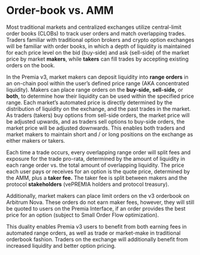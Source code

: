 # Order-book vs. AMM

Most traditional markets and centralized exchanges utilize central-limit order books (CLOBs) to track user orders and match overlapping trades. Traders familiar with traditional option brokers and crypto option exchanges will be familiar with order books, in which a depth of liquidity is maintained for each price level on the bid (buy-side) and ask (sell-side) of the market price by market **makers**, while **takers** can fill trades by accepting existing orders on the book.

In the Premia v3, market makers can deposit liquidity into **range orders** in an on-chain pool within the user’s defined price range (AKA concentrated liquidity). Makers can place range orders on the **buy-side,** **sell-side,** or **both**, to determine how their liquidity can be used within the specified price range. Each market’s automated price is directly determined by the distribution of liquidity on the exchange, and the past trades in the market. As traders (takers) buy options from sell-side orders, the market price will be adjusted upwards, and as traders sell options to buy-side orders, the market price will be adjusted downwards. This enables both traders and market makers to maintain short and / or long positions on the exchange as either makers or takers.

Each time a trade occurs, every overlapping range order will split fees and exposure for the trade pro-rata, determined by the amount of liquidity in each range order vs. the total amount of overlapping liquidity. The price each user pays or receives for an option is the quote price, determined by the AMM, plus a **taker fee.** The taker fee is split between makers and the protocol **stakeholders** (vePREMIA holders and protocol treasury).

Additionally, market makers can place limit orders on the v3 orderbook on Arbitrum Nova. These orders do not earn maker fees, however, they will still be quoted to users on the Premia Interface, if an order provides the best price for an option (subject to Small Order Flow optimization).

This duality enables Premia v3 users to benefit from both earning fees in automated range orders, as well as trade or market-make in traditional orderbook fashion. Traders on the exchange will additionally benefit from increased liquidity and better option pricing.
